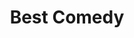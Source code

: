 ---
title: "Best Comedy"
edition: 2010
film: easy-a.md
image: https://m.media-amazon.com/images/M/MV5BMTAwODY3NTM1MzNeQTJeQWpwZ15BbWU3MDM4NjYzNzM@._V1_FMjpg_UX1280_.jpg
type: award
weight: 16
---